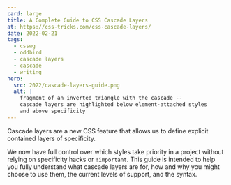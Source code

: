 ```yaml
---
card: large
title: A Complete Guide to CSS Cascade Layers
at: https://css-tricks.com/css-cascade-layers/
date: 2022-02-21
tags:
  - csswg
  - oddbird
  - cascade layers
  - cascade
  - writing
hero:
  src: 2022/cascade-layers-guide.png
  alt: |
    fragment of an inverted triangle with the cascade --
    cascade layers are highlighted below element-attached styles
    and above specificity
---
```


Cascade layers are a new CSS feature
that allows us to define
explicit contained layers of specificity.

<!-- intro -->

We now have full control over
which styles take priority in a project
without relying on specificity hacks or `!important`.
This guide is intended to help you fully understand
what cascade layers are for,
how and why you might choose to use them,
the current levels of support,
and the syntax.

